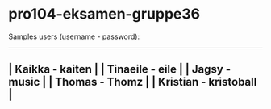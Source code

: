 # pro104-eksamen-gruppe36

Samples users (username - password):

 ----------------------------
|    Kaikka - kaiten         |
|    Tinaeile - eile         |
|    Jagsy - music           |
|    Thomas - Thomz          |
|    Kristian - kristoball   |
 ----------------------------
 